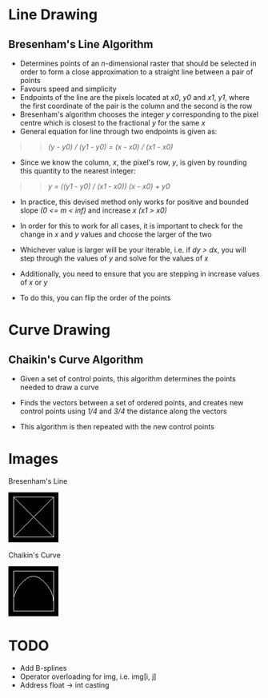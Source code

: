 # Line Drawing
## Bresenham's Line Algorithm
- Determines points of an *n*-dimensional raster that should be selected in order to form a close approximation to a straight line between a pair of points
- Favours speed and simplicity
- Endpoints of the line are the pixels located at *x0*, *y0* and *x1*, *y1*, where the first coordinate of the pair is the column and the second is the row
- Bresenham's algorithm chooses the integer *y* corresponding to the pixel centre which is closest to the fractional *y* for the same *x*
- General equation for line through two endpoints is given as:

>> *(y - y0) / (y1 - y0) = (x - x0) / (x1 - x0)*

- Since we know the column, *x*, the pixel's row, *y*, is given by rounding this quantity to the nearest integer:

>> *y = ((y1 - y0) / (x1 - x0)) (x - x0) + y0*

- In practice, this devised method only works for positive and bounded slope *(0 <= m < inf)* and increase *x* *(x1 > x0)*

- In order for this to work for all cases, it is important to check for the change in *x* and *y* values and choose the larger of the two

- Whichever value is larger will be your iterable, i.e. if *dy > dx*, you will step through the values of *y* and solve for the values of *x*

- Additionally, you need to ensure that you are stepping in increase values of *x* or *y*

- To do this, you can flip the order of the points

# Curve Drawing
## Chaikin's Curve Algorithm
- Given a set of control points, this algorithm determines the points needed to draw a curve

- Finds the vectors between a set of ordered points, and creates new control points using *1/4* and *3/4* the distance along the vectors

- This algorithm is then repeated with the new control points

# Images
Bresenham's Line

![alt text](https://github.com/gcorcorann/curves/blob/master/out.png)

Chaikin's Curve

![alt text](https://github.com/gcorcorann/curves/blob/master/curve.png)

# TODO
- Add B-splines
- Operator overloading for img, i.e. img[i, j]
- Address float -> int casting
